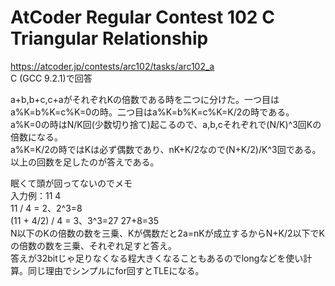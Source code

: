 # AtCoder Regular Contest 102 C Triangular Relationship  
https://atcoder.jp/contests/arc102/tasks/arc102_a  
C (GCC 9.2.1)で回答  

a+b,b+c,c+aがそれぞれKの倍数である時を二つに分けた。一つ目はa%K=b%K=c%K=0の時。二つ目はa%K=b%K=c%K=K/2の時である。  
a%K=0の時はN/K回(少数切り捨て)起こるので、a,b,cそれぞれで(N/K)^3回Kの倍数になる。  
a%K=K/2の時ではKは必ず偶数であり、nK+K/2なので(N+K/2)/K^3回である。  
以上の回数を足したのが答えである。  


眠くて頭が回ってないのでメモ  
入力例：11 4  
11 / 4 = 2、2^3=8  
(11 + 4/2) / 4 = 3、3^3=27
27+8=35  
N以下のKの倍数の数を三乗、Kが偶数だと2a=nKが成立するからN+K/2以下でKの倍数の数を三乗、それぞれ足すと答え。  
答えが32bitじゃ足りなくなる程大きくなることもあるのでlongなどを使い計算。同じ理由でシンプルにfor回すとTLEになる。
